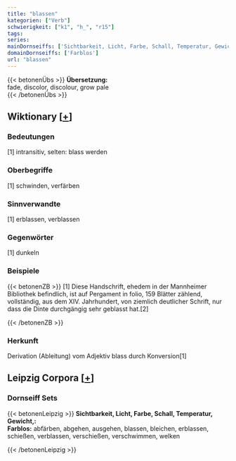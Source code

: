 ```yaml
---
title: "blassen"
kategorien: ["Verb"]
schwierigkeit: ["k1", "h_", "r15"]
tags:
series:
mainDornseiffs: ['Sichtbarkeit, Licht, Farbe, Schall, Temperatur, Gewicht,']
domainDornseiffs: ['Farblos']
url: "blassen"
---
```


{{< betonenÜbs >}}
**Übersetzung:**  
fade, discolor, discolour, grow pale  
{{< /betonenÜbs >}}

## Wiktionary [[+](https://de.wiktionary.org/wiki/blassen)]

### Bedeutungen
[1] intransitiv, selten: blass werden  

### Oberbegriffe
[1] schwinden, verfärben  

### Sinnverwandte
[1] erblassen, verblassen  

### Gegenwörter
[1] dunkeln  

### Beispiele
{{< betonenZB >}}
[1] Diese Handschrift, ehedem in der Mannheimer Bibliothek befindlich, ist auf Pergament in folio, 159 Blätter zählend, vollständig, aus dem XIV. Jahrhundert, von ziemlich deutlicher Schrift, nur dass die Dinte durchgängig sehr geblasst hat.[2]  

{{< /betonenZB >}}
### Herkunft
Derivation (Ableitung) vom Adjektiv blass durch Konversion[1]  


## Leipzig Corpora [[+](https://corpora.uni-leipzig.de/en/res?word=blassen&corpusId=deu_newscrawl-public_2018)]

### Dornseiff Sets
{{< betonenLeipzig >}}
**Sichtbarkeit, Licht, Farbe, Schall, Temperatur, Gewicht,:**  
**Farblos:** abfärben, abgehen, ausgehen, blassen, bleichen, erblassen, schießen, verblassen, verschießen, verschwimmen, welken  

{{< /betonenLeipzig >}}
